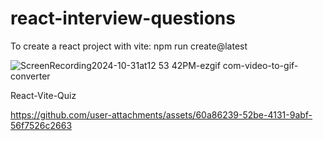# react-interview-questions
To create a react project with vite:
npm run create@latest

![ScreenRecording2024-10-31at12 53 42PM-ezgif com-video-to-gif-converter](https://github.com/user-attachments/assets/3100a07a-55a2-44cb-9373-6d02727108b3)

React-Vite-Quiz


https://github.com/user-attachments/assets/60a86239-52be-4131-9abf-56f7526c2663

